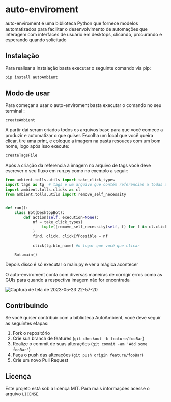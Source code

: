 # auto-enviroment

auto-enviroment é uma biblioteca Python que fornece modelos automatizados para facilitar o desenvolvimento de automações que interagem com interfaces de usuário em desktops, clicando, procurando e esperando quando solicitado

## Instalação

Para realisar a instalação basta executar o seguinte comando via pip:

```bash
pip install autoAmbient
```

## Modo de usar

Para começar a usar o auto-enviroment basta executar o comando no seu terminal :

```bash
createAmbient
```

A partir daí seram criados todos os arquivos base para que você comece a produzir e automatizar o que quiser.
Escolha um local que você queira clicar, tire uma print, e coloque a imagem na pasta resouces com um bom nome, logo após isso execute:

```bash
createTagsFile
```

Após a criação da referencia à imagem no arquivo de tags você deve escrever o seu fluxo em run.py como no exemplo a seguir:

```python
from ambient.tolls.utils import take_click_types
import tags as tg  # tags é um arquivo que contém referências a todas as imagens
import ambient.tolls.clicks as cl
from ambient.tolls.utils import remove_self_necessity


def run():
    class Bot(DesktopBot):
        def action(self, execution=None):
            nf = take_click_types(
                tuple([remove_self_necessity(self, f) for f in cl.click_functions])
            )
            find, click, clickIfPossible = nf

            click(tg.btn_name) #o lugar que você que clicar

    Bot.main()
```

Depois disso é só executar o main.py e ver a mágica acontecer

O auto-enviroment conta com diversas maneiras de corrigir erros como as GUIs para quando a respectiva imagem não for encontrada

![Captura de tela de 2023-05-23 22-57-20](https://github.com/luisArthurRodriguesDaSilva/auto-enviroment/assets/66787949/76c89f66-bcfa-432e-83c6-85bb2e56d766)

## Contribuindo

Se você quiser contribuir com a biblioteca AutoAmbient, você deve seguir as seguintes etapas:

1. Fork o repositório
2. Crie sua branch de features (`git checkout -b feature/fooBar`)
3. Realize o commit de suas alterações (`git commit -am 'Add some fooBar'`)
4. Faça o push das alterações (`git push origin feature/fooBar`)
5. Crie um novo Pull Request

## Licença

Este projeto está sob a licença MIT. Para mais informações acesse o arquivo `LICENSE`.
